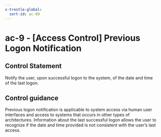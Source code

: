 ```yaml
---
x-trestle-global:
  sort-id: ac-09
---
```


# ac-9 - \[Access Control\] Previous Logon Notification

## Control Statement

Notify the user, upon successful logon to the system, of the date and time of the last logon.

## Control guidance

Previous logon notification is applicable to system access via human user interfaces and access to systems that occurs in other types of architectures. Information about the last successful logon allows the user to recognize if the date and time provided is not consistent with the user’s last access.
